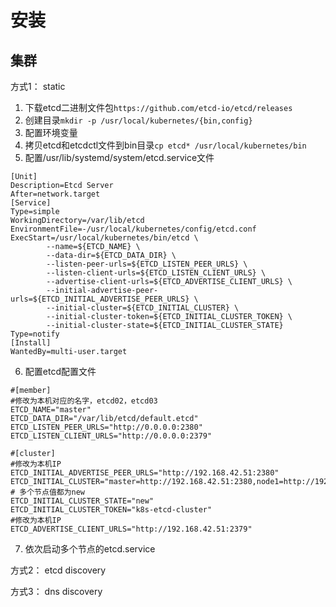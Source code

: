 # 安装

集群
----
方式1： static
1. 下载etcd二进制文件包`https://github.com/etcd-io/etcd/releases`
2. 创建目录`mkdir -p /usr/local/kubernetes/{bin,config}`
3. 配置环境变量
4. 拷贝etcd和etcdctl文件到bin目录`cp etcd* /usr/local/kubernetes/bin`
5. 配置/usr/lib/systemd/system/etcd.service文件
```
[Unit]
Description=Etcd Server
After=network.target
[Service]
Type=simple
WorkingDirectory=/var/lib/etcd
EnvironmentFile=-/usr/local/kubernetes/config/etcd.conf
ExecStart=/usr/local/kubernetes/bin/etcd \
        --name=${ETCD_NAME} \
        --data-dir=${ETCD_DATA_DIR} \
        --listen-peer-urls=${ETCD_LISTEN_PEER_URLS} \
        --listen-client-urls=${ETCD_LISTEN_CLIENT_URLS} \
        --advertise-client-urls=${ETCD_ADVERTISE_CLIENT_URLS} \
        --initial-advertise-peer-urls=${ETCD_INITIAL_ADVERTISE_PEER_URLS} \
        --initial-cluster=${ETCD_INITIAL_CLUSTER} \
        --initial-cluster-token=${ETCD_INITIAL_CLUSTER_TOKEN} \
        --initial-cluster-state=${ETCD_INITIAL_CLUSTER_STATE}
Type=notify
[Install]
WantedBy=multi-user.target
```
6. 配置etcd配置文件
```
#[member]
#修改为本机对应的名字，etcd02，etcd03
ETCD_NAME="master"                                          
ETCD_DATA_DIR="/var/lib/etcd/default.etcd"
ETCD_LISTEN_PEER_URLS="http://0.0.0.0:2380"
ETCD_LISTEN_CLIENT_URLS="http://0.0.0.0:2379"

#[cluster]
#修改为本机IP
ETCD_INITIAL_ADVERTISE_PEER_URLS="http://192.168.42.51:2380"    
ETCD_INITIAL_CLUSTER="master=http://192.168.42.51:2380,node1=http://192.168.42.195:2380,node2=http://192.168.42.192:2380" # 多个节点值都为new   
ETCD_INITIAL_CLUSTER_STATE="new"
ETCD_INITIAL_CLUSTER_TOKEN="k8s-etcd-cluster"
#修改为本机IP
ETCD_ADVERTISE_CLIENT_URLS="http://192.168.42.51:2379"
```
7. 依次启动多个节点的etcd.service

方式2： etcd discovery

方式3： dns discovery
